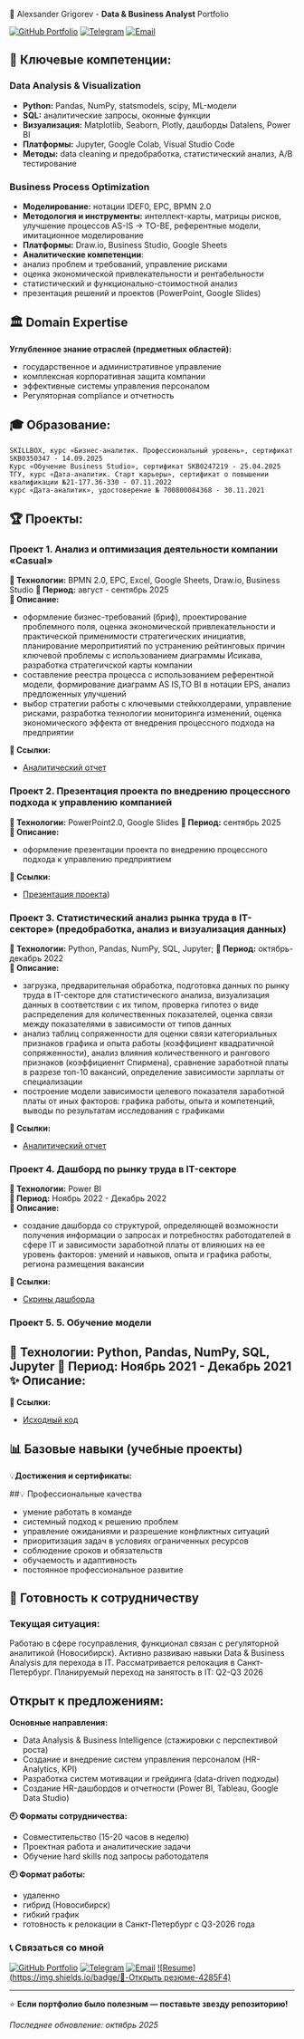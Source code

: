🚀 Alexsander Grigorev - **Data & Business Analyst** Portfolio 

[![GitHub Portfolio](https://img.shields.io/badge/🐙-GitHub_Portfolio-181717)](https://github.com/Griaa10/Portfolio)
[![Telegram](https://img.shields.io/badge/📱-@griaa10-26A5E4)](https://t.me/griaa10)
[![Email](https://img.shields.io/badge/📧-griaa10@mail.ru-D14836)](mailto:griaa10@mail.ru)

## 🎯 Ключевые компетенции:
### Data Analysis & Visualization
- **Python:** Pandas, NumPy, statsmodels, scipy, ML-модели
- **SQL:** аналитические запросы, оконные функции
- **Визуализация:** Matplotlib, Seaborn, Plotly, дашборды Datalens, Power BI
- **Платформы:** Jupyter, Google Colab, Visual Studio Code
- **Методы:** data cleaning и предобработка, статистический анализ, A/B тестирование

### Business Process Optimization
- **Моделирование:** нотации IDEF0, EPC, BPMN 2.0 
- **Методология и инструменты:** интеллект-карты, матрицы рисков, улучшение процессов AS-IS → TO-BE, референтные модели, имитационное моделирование
- **Платформы:** Draw.io, Business Studio, Google Sheets
- **Аналитические компетенции**:
- анализ проблем и требований, управление рисками
- оценка экономической привлекательности и рентабельности
- статистический и функционально-стоимостной анализ
- презентация решений и проектов (PowerPoint, Google Slides)
 
## 🏛 Domain Expertise
**Углубленное знание отраслей (предметных областей):**
- государственное и административное управление
- комплексная корпоративная защита компании
- эффективные системы управления персоналом
- Регуляторная compliance и отчетность

## 🎓 Образование: 
    SKILLBOX, курс «Бизнес-аналитик. Профессиональный уровень», сертификат SKB0350347 - 14.09.2025 
    Курс «Обучение Business Studio», сертификат SKB0247219 - 25.04.2025
    ТГУ, курс «Дата-аналитик. Старт карьеры», сертификат о повышении квалификации №21-177.36-330 - 07.11.2022
    курс «Дата-аналитик», удостоверение № 700800084368 - 30.11.2021

## 🏆 Проекты:

### Проект 1.	Анализ и оптимизация деятельности компании «Casual» 
**🔧 Технологии:** BPMN 2.0, EPC, Excel, Google Sheets, Draw.io, Business Studio
**📅 Период:** август - сентябрь 2025  
**🎯 Описание:**
- оформление бизнес-требований (бриф), проектирование проблемного поля, оценка экономической привлекательности и практической применимости стратегических инициатив, планирование меропритиятий по устранению рейтинговых причин ключевой проблемы с использованием диаграммы Исикава, разработка стратегичской карты компании 
- составление реестра процесса с использованием референтной модели, формирование диаграмм AS IS,TO BI в нотации EPS, анализ предложенных улучшений
- выбор стратегии работы с ключевыми стейкхолдерами, управление рисками, разработка технологии мониторинга изменений, оценка экономического эффекта от внедрения процессного подхода на предприятии

**🔗 Ссылки:** 
- [Аналитический отчет](https://clck.ru/3PUU2U) 

### Проект 2. Презентация проекта по внедрению процессного подхода к управлению компанией
**🔧 Технологии:**   PowerPoint2.0, Google Slides
**📅 Период:** сентябрь 2025  
**🎯 Описание:**
- оформление презентации проекта по внедрению процессного подхода к управлению предприятием

**🔗 Ссылки:**
- [Презентация проекта](https://clck.ru/3PUcTd))

### Проект 3. Статистический анализ рынка труда в IT-секторе» (предобработка, анализ и визуализация данных)
**🔧 Технологии:** Python, Pandas, NumPy, SQL, Jupyter;
**📅 Период:** октябрь-декабрь 2022  
**🎯 Описание:**
- загрузка, предварительная обработка, подготовка данных по рынку труда в IT-секторе для статистического анализа, визуализация данных в соответствии с их типом, проверка гипотез о виде распределения для количественных показателей, оценка связи между показателями в зависимости от типов данных 
- анализ таблиц сопряженности для оценки связи категориальных признаков графика и опыта работы (коэффициент квадратичной сопряженности), анализ влияния количественного и рангового признаков (коэффициеннт Спирмена), сравнение заработной платы в разрезе топ-10 вакансий, определение зависимости зарплаты от специализации 
- построение модели зависимости целевого показателя заработной платы от иных факторов: графика работы, опыта и компетенций, выводы по результатам исследования с графиками

**🔗 Ссылки:**
- [Аналитический отчет](https://clck.ru/3PUXAz)

### Проект 4.	Дашборд по рынку труда в IT-секторе 
**🔧 Технологии:** Power BI  
**📅 Период:** Ноябрь 2022 - Декабрь 2022  
**🎯 Описание:**
- создание дашборда со структурой, определяющей возможности получения информации о запросах и потребностях работодателей в сфере IT и зависимости заработной платы от влияюших на ее уровень факторов: умений и навыков, опыта и графика работы, региона размещения вакансии

**🔗 Ссылки:**
- [Скрины дашборда](https:clck.ru/3PbRRT)

### Проект 5.	5.	Обучение модели 
**🔧 Технологии:** Python, Pandas, NumPy, SQL, Jupyter
**📅 Период:** Ноябрь 2021 - Декабрь 2021  
**✨ Описание:**
- 

**🔗 Ссылки:**
- [Исходный код](https://clck.ru/3PUpe5)

## 📊 Базовые навыки (учебные проекты)

💡**Достижения и сертификаты:**

##💡 Профессиональные качества
- умение работать в команде
- системный подход к решению проблем
- управление ожиданиями и разрешение конфликтных ситуаций
- приоритизация задач в условиях ограниченных ресурсов
- соблюдение сроков и обязательств
- обучаемость и адаптивность 
- постоянное профессиональное развитие 

## 💼 Готовность к сотрудничеству
### Текущая ситуация:
Работаю в сфере госуправления, функционал связан с регуляторной аналитикой (Новосибирск). Активно развиваю навыки Data & Business Analysis для перехода в IT. Рассматривается релокация в Санкт-Петербург. Планируемый переход на занятость в IT: Q2-Q3 2026

## Открыт к предложениям:
**Основные направления:**
- Data Analysis & Business Intelligence (стажировки с перспективой роста)
- Создание и внедрение систем управления персоналом (HR-Analytics, KPI)
- Разработка систем мотивации и грейдинга (data-driven подходы)
- Создание HR-дашбордов и отчетности (Power BI, Tableau, Google Data Studio)

 **🕘 Форматы сотрудничества:**
- Совместительство (15-20 часов в неделю)
- Проектная работа и аналитические задачи
- Обучение hard skills под запросы работодателя

**🕘 Формат работы:** 
- удаленно
- гибрид (Новосибирск)
- гибкий график
- готовность к релокации в Санкт-Петербург с Q3-2026 года 

### 📞 Связаться со мной 
[![GitHub Portfolio](https://img.shields.io/badge/🐙-GitHub_Portfolio-181717)](https://github.com/Griaa10/Portfolio)
[![Telegram](https://img.shields.io/badge/📱-Написать_в_Telegram-26A5E4)](https://t.me/griaa10)
[![Email](https://img.shields.io/badge/📧-Написать_на_почту-D14836)](mailto:griaa10@mail.ru)
[![Resume](https://img.shields.io/badge/📄-Открыть резюме-4285F4)](https://docs.google.com/document/d/1MvycF6n_z_YJvKcDuVuR5kXkSPJBXP2lqzg0u-VdXw0/edit?usp=sharing)

---

⭐ **Если портфолио было полезным — поставьте звезду репозиторию!**

*Последнее обновление: октябрь 2025*

